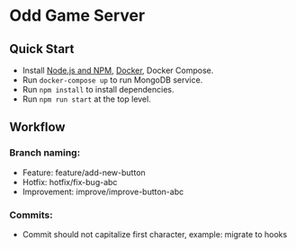 # Odd Game Server

## Quick Start

- Install [Node.js and NPM](https://nodejs.org), [Docker](https://docs.docker.com/), Docker Compose.
- Run `docker-compose up` to run MongoDB service.
- Run `npm install` to install dependencies.
- Run `npm run start` at the top level.

## Workflow

### Branch naming:

- Feature: feature/add-new-button
- Hotfix: hotfix/fix-bug-abc
- Improvement: improve/improve-button-abc

### Commits:

- Commit should not capitalize first character, example: migrate to hooks

